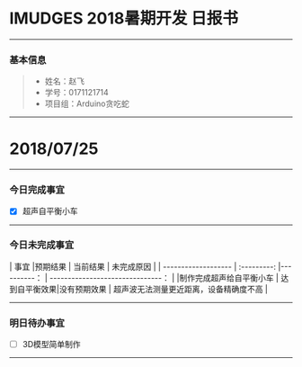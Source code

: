 # IMUDGES 2018暑期开发 日报书
--------


### 基本信息
> * 姓名：赵飞
> * 学号：0171121714
> * 项目组：Arduino贪吃蛇

--------


# 2018/07/25

--------

### 今日完成事宜
- [x] 超声自平衡小车



------
### 今日未完成事宜

| 事宜                   |预期结果     | 当前结果    | 未完成原因                          | 
| -------------------   | :---------: |----------： | -------------------------------：  |
|制作完成超声给自平衡小车 | 达到自平衡效果|没有预期效果 | 超声波无法测量更近距离，设备精确度不高 |

-------
### 明日待办事宜
- [ ] 3D模型简单制作
 
--------
